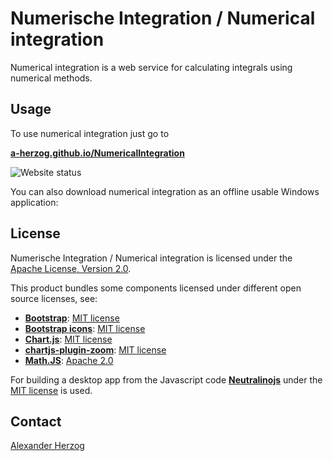 # Numerische Integration / Numerical integration

Numerical integration is a web service for calculating integrals using numerical methods.

## Usage

To use numerical integration just go to

**[a-herzog.github.io/NumericalIntegration](https://a-herzog.github.io/NumericalIntegration)**

![Website status](https://img.shields.io/website?url=https%3A%2F%2Fa-herzog.github.io%2FNumericalIntegration%2F)

You can also download numerical integration as an offline usable Windows application:

<!--
**[NumericalIntegration.exe](https://github.com/A-Herzog/NumericalIntegration/releases/latest/download/NumericalIntegration.exe)**
-->

## License

Numerische Integration / Numerical integration is licensed under the [Apache License, Version 2.0](https://www.apache.org/licenses/LICENSE-2.0).

This product bundles some components licensed under different open source licenses, see:

- [**Bootstrap**](https://getbootstrap.com/): [MIT license](https://opensource.org/license/mit/)
- [**Bootstrap icons**](https://icons.getbootstrap.com): [MIT license](https://opensource.org/license/mit/)
- [**Chart.js**](https://www.chartjs.org): [MIT license](https://opensource.org/license/mit/)
- [**chartjs-plugin-zoom**](https://www.chartjs.org/chartjs-plugin-zoom/latest/): [MIT license](https://opensource.org/license/mit/)
- [**Math.JS**](https://mathjs.org/): [Apache 2.0](https://opensource.org/license/apache-2-0)

For building a desktop app from the Javascript code [**Neutralinojs**](https://neutralino.js.org/) under the
[MIT license](https://opensource.org/license/mit/) is used.

## Contact

[Alexander Herzog](https://github.com/A-Herzog)